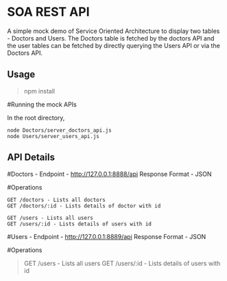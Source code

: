 SOA REST API
=================

A simple mock demo of Service Oriented Architecture to display two tables - Doctors and Users. The Doctors table is fetched by the doctors API and the user tables can be fetched by directly querying the Users API or via the Doctors API.

Usage
-----
>npm install

#Running the mock APIs

In the root directory,
``` 
node Doctors/server_doctors_api.js 
node Users/server_users_api.js 
```
    

API Details
-----------
#Doctors -
Endpoint - http://127.0.0.1:8888/api
Response Format - JSON

#Operations
```
GET /doctors - Lists all doctors
GET /doctors/:id - Lists details of doctor with id

GET /users - Lists all users
GET /users/:id - Lists details of users with id
```

#Users -
Endpoint - http://127.0.0.1:8889/api
Response Format - JSON

#Operations

>GET /users - Lists all users
>GET /users/:id - Lists details of users with id
